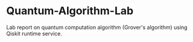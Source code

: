 # Quantum-Algorithm-Lab
Lab report on quantum computation algorithm (Grover's algorithm) using Qiskit runtime service.
